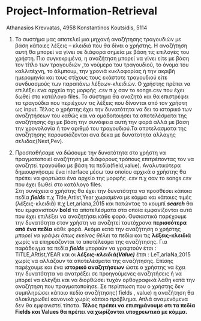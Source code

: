 # Project-Information-Retrieval

Athanasios Krevvatas, 4958 Konstantinos Koutsidis, 5114

1) To συστήμα μας αποτελεί μια μηχανή αναζήτησης τραγουδιών με βάση κάποιες λέξεις – κλειδιά που θα δίνει ο
χρήστης. Η αναζήτηση αυτή θα μπορεί να γίνει σε διάφορα σημεία με βάση τις επιλογές του χρήστη.
Πιο συγκεκριμένα, η αναζήτηση μπορεί να γίνει είτε με βάση τον τίτλο των τραγουδιών ,το νούμερο του
τραγουδιού, το όνομα του καλλιτέχνη, το άλμπουμ, την χρονιά κυκλοφορίας ή την ακριβή ημερομηνία
και τους στίχους τους εκάστοτε τραγουδιού είτε συνδυασμούς των παραπάνω λέξεων-κλειδιών.
Ο χρήστης πρέπει να επιλέξει ενα αρχείο της μορφής .csv π.χ σαν το songs.csv που έχει δωθεί στο κατάλογο files.
Το σύστημα θα αναζητά και θα επιστρέφει τα τραγούδια που περιέχουν τις λέξεις που δίνονται από τον
χρήστη ως input. Τέλος ο χρήστης έχει την δυνατότητα να δει το ιστορικό των αναζητήσεων του καθώς
και να ομαδοποιήσει τα αποτελέσματα της αναζήτησης όχι με βάση την συνάφεια αυτή την φορά αλλά
με βάση την χρονολογία ή τον αριθμό του τραγουδιού.Τα αποτελασματα της αναζητησης παρουσιάζονται ανα δεκα 
με δυνατοτητα αλλαγης σελιδας(Next,Pev).

2) Προσπαθήσαμε να δώσουμε την δυνατότητα στο χρήστη να πραγματοποιεί αναζήτηση με διάφορους
τρόπους επιτρέποντας τον να αναζητεί τραγούδια με βάση τα πεδία(field,value). 
Αναλυτικότερα δημιουργήσαμε ένα interface μέσω του οποίου αρχικά ο χρήστης θα πρέπει να φορτώσει ένα αρχείο της μορφής .csv π.χ σαν το songs.csv που έχει δωθεί στο κατάλογο files.  
Στη συνέχεια ο χρήστης θα έχει την δυνατότητα να προσθέσει κάποια πεδία _**fields**_ π.χ Title,Artist,Year χωρισμένα με κόμμα και κάποιες
τιμές (λέξεις-κλειδιά) π.χ Let,ariana,2015 και πατώντας το κουμπί _**search**_ θα του εμφανιστούν **bold** τα
αποτελέσματα στα οποία εμφανίζονται αυτά που έχει επιλέξει να αναζητήσει κάθε φορά. Ουσιαστικά
παρέχουμε την δυνατότητα στον χρήστη να αναζητεί ταυτόχρονα **περισσότερα από ένα πεδία** κάθε
φορά. Ακόμα κατά την αναζήτηση ο χρήστης _μπορεί να γράψει όπως εκείνος θέλει_ τα πεδία και τις
**λέξεις-κλειδιά** χωρίς να επηρεάζονται το αποτέλεσμα της αναζήτησης. Για παράδειγμα τα πεδία **_fields_**
μπορούν να γραφτούν έτσι : TiTLE,ARtist,YEAR και οι **_λέξεις-κλειδιά(Value)_** έτσι : LeT,arIaNa,2015 χωρίς
να αλλάζουν τα αποτελέσματα της αναζήτησης. Επίσης παρέχουμε και ένα **ιστορικό αναζητήσεων**
ώστε ο χρήστης να έχει την δυνατότητα να ανατρέξει σε προηγούμενες αναζητήσεις ή να μπορεί να
ελέγξει και να διορθώσει τυχόν ορθογραφικά λάθη κατά την αναζήτηση που πραγματοποίησε. 
Σε περίπτωση που ο χρήστης δεν συμπληρώσει κάποιο πεδίο αναζήτησης( fields , value) η αναζήτηση
θα ολοκληρωθεί κανονικά χωρίς κάποιο πρόβλημα. Απλά αναμενόμενα δεν θα εμφανιστεί τίποτα.
**Τέλος πρέπει να επισημάνουμε οτι τα πεδία Fields και Values θα πρέπει να χωρίζονται υποχρεωτικά με κόμμα.**
